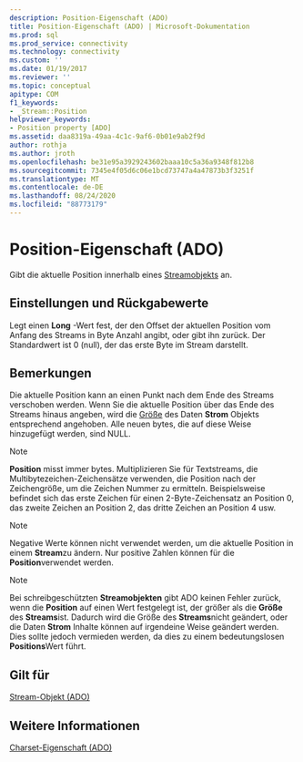 ```yaml
---
description: Position-Eigenschaft (ADO)
title: Position-Eigenschaft (ADO) | Microsoft-Dokumentation
ms.prod: sql
ms.prod_service: connectivity
ms.technology: connectivity
ms.custom: ''
ms.date: 01/19/2017
ms.reviewer: ''
ms.topic: conceptual
apitype: COM
f1_keywords:
- _Stream::Position
helpviewer_keywords:
- Position property [ADO]
ms.assetid: daa8319a-49aa-4c1c-9af6-0b01e9ab2f9d
author: rothja
ms.author: jroth
ms.openlocfilehash: be31e95a3929243602baaa10c5a36a9348f812b8
ms.sourcegitcommit: 7345e4f05d6c06e1bcd73747a4a47873b3f3251f
ms.translationtype: MT
ms.contentlocale: de-DE
ms.lasthandoff: 08/24/2020
ms.locfileid: "88773179"
---
```

# <a name="position-property-ado"></a>Position-Eigenschaft (ADO)
Gibt die aktuelle Position innerhalb eines [Streamobjekts](./stream-object-ado.md) an.  
  
## <a name="settings-and-return-values"></a>Einstellungen und Rückgabewerte  
 Legt einen **Long** -Wert fest, der den Offset der aktuellen Position vom Anfang des Streams in Byte Anzahl angibt, oder gibt ihn zurück. Der Standardwert ist 0 (null), der das erste Byte im Stream darstellt.  
  
## <a name="remarks"></a>Bemerkungen  
 Die aktuelle Position kann an einen Punkt nach dem Ende des Streams verschoben werden. Wenn Sie die aktuelle Position über das Ende des Streams hinaus angeben, wird die [Größe](./size-property-ado-stream.md) des Daten **Strom** Objekts entsprechend angehoben. Alle neuen bytes, die auf diese Weise hinzugefügt werden, sind NULL.  
  
> [!NOTE]
>  **Position** misst immer bytes. Multiplizieren Sie für Textstreams, die Multibytezeichen-Zeichensätze verwenden, die Position nach der Zeichengröße, um die Zeichen Nummer zu ermitteln. Beispielsweise befindet sich das erste Zeichen für einen 2-Byte-Zeichensatz an Position 0, das zweite Zeichen an Position 2, das dritte Zeichen an Position 4 usw.  
  
> [!NOTE]
>  Negative Werte können nicht verwendet werden, um die aktuelle Position in einem **Stream**zu ändern. Nur positive Zahlen können für die **Position**verwendet werden.  
  
> [!NOTE]
>  Bei schreibgeschützten **Streamobjekten** gibt ADO keinen Fehler zurück, wenn die **Position** auf einen Wert festgelegt ist, der größer als die **Größe** des **Streams**ist. Dadurch wird die Größe des **Streams**nicht geändert, oder die Daten **Strom** Inhalte können auf irgendeine Weise geändert werden. Dies sollte jedoch vermieden werden, da dies zu einem bedeutungslosen **Positions**Wert führt.  
  
## <a name="applies-to"></a>Gilt für  
 [Stream-Objekt (ADO)](./stream-object-ado.md)  
  
## <a name="see-also"></a>Weitere Informationen  
 [Charset-Eigenschaft (ADO)](./charset-property-ado.md)